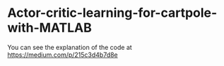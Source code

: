 # Actor-critic-learning-for-cartpole-with-MATLAB
You can see the explanation of the code at https://medium.com/p/215c3d4b7d8e
